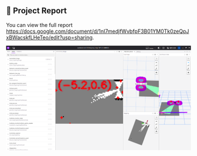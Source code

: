 ## 📄 Project Report

You can view the full report https://docs.google.com/document/d/1nI7medjfWvbfpF3B01YM0Tk0zeQpJxBWacskfLHeTeo/edit?usp=sharing.

![Annotated Map](media/annotated_image.png)
